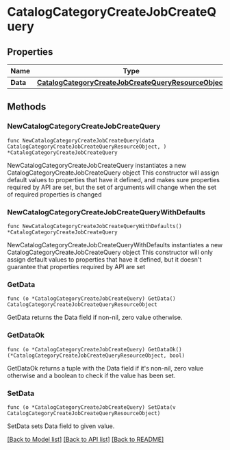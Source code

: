 # CatalogCategoryCreateJobCreateQuery

## Properties

Name | Type | Description | Notes
------------ | ------------- | ------------- | -------------
**Data** | [**CatalogCategoryCreateJobCreateQueryResourceObject**](CatalogCategoryCreateJobCreateQueryResourceObject.md) |  | 

## Methods

### NewCatalogCategoryCreateJobCreateQuery

`func NewCatalogCategoryCreateJobCreateQuery(data CatalogCategoryCreateJobCreateQueryResourceObject, ) *CatalogCategoryCreateJobCreateQuery`

NewCatalogCategoryCreateJobCreateQuery instantiates a new CatalogCategoryCreateJobCreateQuery object
This constructor will assign default values to properties that have it defined,
and makes sure properties required by API are set, but the set of arguments
will change when the set of required properties is changed

### NewCatalogCategoryCreateJobCreateQueryWithDefaults

`func NewCatalogCategoryCreateJobCreateQueryWithDefaults() *CatalogCategoryCreateJobCreateQuery`

NewCatalogCategoryCreateJobCreateQueryWithDefaults instantiates a new CatalogCategoryCreateJobCreateQuery object
This constructor will only assign default values to properties that have it defined,
but it doesn't guarantee that properties required by API are set

### GetData

`func (o *CatalogCategoryCreateJobCreateQuery) GetData() CatalogCategoryCreateJobCreateQueryResourceObject`

GetData returns the Data field if non-nil, zero value otherwise.

### GetDataOk

`func (o *CatalogCategoryCreateJobCreateQuery) GetDataOk() (*CatalogCategoryCreateJobCreateQueryResourceObject, bool)`

GetDataOk returns a tuple with the Data field if it's non-nil, zero value otherwise
and a boolean to check if the value has been set.

### SetData

`func (o *CatalogCategoryCreateJobCreateQuery) SetData(v CatalogCategoryCreateJobCreateQueryResourceObject)`

SetData sets Data field to given value.



[[Back to Model list]](../README.md#documentation-for-models) [[Back to API list]](../README.md#documentation-for-api-endpoints) [[Back to README]](../README.md)



